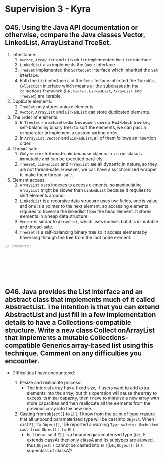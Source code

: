 # Supervision 3 - Kyra
## Q45. Using the Java API documentation or otherwise, compare the Java classes Vector, LinkedList, ArrayList and TreeSet.

1. Inheritance:
   1. `Vector`, `ArrayList` and `LinkedList` implemented the `List` interface.
   2. `LinkedList` also implements the `Queue` interface.
   3. `TreeSet` implemented the `SortedSet` interface which inherited the `Set` interface.
   4. Both the `List` interface and the `Set` interface inherited the `Iterable`, `Collection` interface which means all the subclasses in the collections framwork (i.e., `Vector`, `LinkedList`, `ArrayList` and `TreeSet`) are iterable.
2. Duplicate elements:
   1. `TreeSet` only stores unique elements.
   2. `Vector`, `ArrayList` and `LinkedList` can store duplicated elements.
3. The order of elements:
   1. In `TreeSet` - a natural order because it uses a Red-black tree(i.e., self-balancing binary tree) to sort the elements, we can pass a comparator to implement a custom sorting order.
   2. In `ArrayList`, `Vector` and `LinkedList`, all of them follows an insertion order.
4. Thread-safe:
   1. Only `Vector` is thread-safe because objects in `Vector` class is immutable and can be executed parallely.
   2. `TreeSet`, `LinkedList` and `ArrayList` are all dynamic in nature, so they are not thread-safe. However, we can have a synchronised wrapper to make them thread-safe.
5. Element access:
   1. `ArrayList` uses indexes to access elements, so manipulating `ArrayList` might be slower than `LinkedList` because it requires to shift elements around.
   2. `LinkedList` is a recursive data structure uses two fields, one is value and one is a pointer to the next element, so accessing elements requires to traverse the linkedlist from the head element. It stores elements in a heap data structure.
   3. `Vector` is similar to `ArrayList`, which uses indexes but it is immutable and thread-safe.
   4. `TreeSet` is a self-balancing binary tree so it access elements by traversing through the tree from the root node element.
   
``` java
// Comments:









```

## Q46. Java provides the List interface and an abstract class that implements much of it called AbstractList. The intention is that you can extend AbstractList and just fill in a few implementation details to have a Collections-compatible structure. Write a new class CollectionArrayList that implements a mutable Collections-compatible Generics array-based list using this technique. Comment on any difficulties you encounter.

* Difficulties I have encountered:
  
    1. Resize and reallocate process:
       * The internal array has a fixed size, if users want to add extra elements into the array, but this operation will cause the array to excess its initial capacity, then I have to initialise a new array with more capacities and then reallocate all the elements from the previous array into the new one.
    2. Casting from `Object[]` to `E[]`, I know from the point of type erasure that all unbound paramaterised type will be cast into `Object`. When I cast `E[]` to `Object[]`, IDE reported a warning `Type safety: Unchecked cast from Object[] to E[]`. 
        * Is it because if `E[]` is a bounded paramaterised type (i.e., E extends classA) then only classA and its subtypes are allowed, thus `Object[]` cannot be casted into `E[]`(i.e., `Object[]` is a superclass of classA)? 